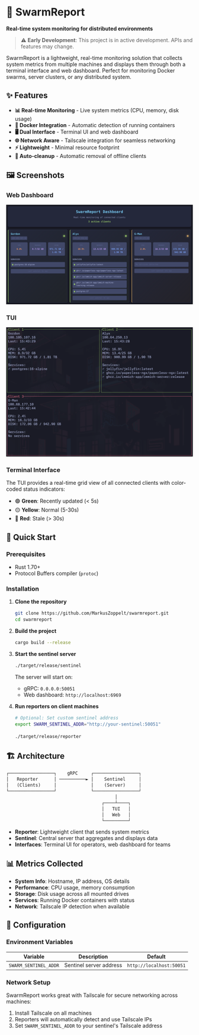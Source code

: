 # 🚀 SwarmReport

**Real-time system monitoring for distributed environments**

> ⚠️ **Early Development**: This project is in active development. APIs and features may change.

SwarmReport is a lightweight, real-time monitoring solution that collects system metrics from multiple machines and displays them through both a terminal interface and web dashboard. Perfect for monitoring Docker swarms, server clusters, or any distributed system.

## ✨ Features

- **📊 Real-time Monitoring** - Live system metrics (CPU, memory, disk usage)
- **🐳 Docker Integration** - Automatic detection of running containers
- **🖥️ Dual Interface** - Terminal UI and web dashboard
- **🌐 Network Aware** - Tailscale integration for seamless networking
- **⚡ Lightweight** - Minimal resource footprint
- **🔄 Auto-cleanup** - Automatic removal of offline clients

## 🖼️ Screenshots

### Web Dashboard
![Web Dashboard](img/webui.png)

### TUI
![Terminal UI](img/tui.png)

### Terminal Interface
The TUI provides a real-time grid view of all connected clients with color-coded status indicators:
- 🟢 **Green**: Recently updated (< 5s)
- 🟡 **Yellow**: Normal (5-30s)
- 🔴 **Red**: Stale (> 30s)

## 🚀 Quick Start

### Prerequisites
- Rust 1.70+ 
- Protocol Buffers compiler (`protoc`)

### Installation

1. **Clone the repository**
   ```bash
   git clone https://github.com/MarkusZoppelt/swarmreport.git
   cd swarmreport
   ```

2. **Build the project**
   ```bash
   cargo build --release
   ```

3. **Start the sentinel server**
   ```bash
   ./target/release/sentinel
   ```
   The server will start on:
   - gRPC: `0.0.0.0:50051`
   - Web dashboard: `http://localhost:6969`

4. **Run reporters on client machines**
   ```bash
   # Optional: Set custom sentinel address
   export SWARM_SENTINEL_ADDR="http://your-sentinel:50051"
   
   ./target/release/reporter
   ```

## 🏗️ Architecture

```
┌─────────────────┐    gRPC     ┌─────────────────┐
│   Reporter      │ ──────────► │    Sentinel     │
│   (Clients)     │             │    (Server)     │
└─────────────────┘             └─────────────────┘
                                         │
                                    ┌────┴────┐
                                    │   TUI   │
                                    │   Web   │
                                    └─────────┘
```

- **Reporter**: Lightweight client that sends system metrics
- **Sentinel**: Central server that aggregates and displays data
- **Interfaces**: Terminal UI for operators, web dashboard for teams

## 📊 Metrics Collected

- **System Info**: Hostname, IP address, OS details
- **Performance**: CPU usage, memory consumption
- **Storage**: Disk usage across all mounted drives
- **Services**: Running Docker containers with status
- **Network**: Tailscale IP detection when available

## 🔧 Configuration

### Environment Variables

| Variable | Description | Default |
|----------|-------------|---------|
| `SWARM_SENTINEL_ADDR` | Sentinel server address | `http://localhost:50051` |

### Network Setup

SwarmReport works great with Tailscale for secure networking across machines:

1. Install Tailscale on all machines
2. Reporters will automatically detect and use Tailscale IPs
3. Set `SWARM_SENTINEL_ADDR` to your sentinel's Tailscale address

